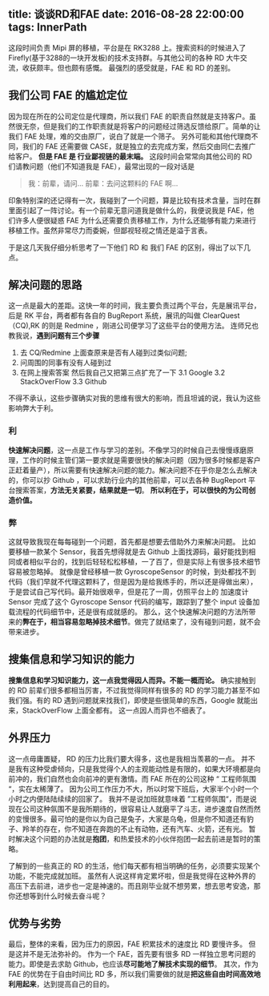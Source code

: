 title: 谈谈RD和FAE
date: 2016-08-28 22:00:00
tags: InnerPath
---

这段时间负责 Mipi 屏的移植，平台是在 RK3288 上。搜索资料的时候进入了 Firefly(基于3288的一块开发板)的技术支持群。与其他公司的各种 RD 大牛交流，收获颇丰。但也颇有感慨。
最强烈的感受就是，FAE 和 RD 的差别。

## 我们公司 FAE 的尴尬定位
因为现在所在的公司定位是代理商，所以我们 FAE 的职责自然就是支持客户。虽然很无奈，但是我们的工作职责就是将客户的问题经过筛选反馈给原厂。简单的让我们 FAE 处理，难的交由原厂，说白了就是一个筛子。
另外可能和其他代理商不同，我们的 FAE 还需要做 CASE，就是独立的去完成方案，然后交由同仁去推广给客户。
**但是 FAE 是 行业鄙视链的最末端。**
这段时间会常常向其他公司的 RD 们请教问题（他们不知道我是 FAE），最常出现的一段对话是
> 我：前辈，请问...
> 前辈：去问这颗料的 FAE 啊...

印象特别深的还记得有一次，我碰到了一个问题，算是比较有技术含量，当时在群里面引起了一阵讨论。有一个前辈无意问道我是做什么的，我便说我是 FAE，他们许多人便很疑惑 FAE 为什么还需要负责移植工作，为什么还能够有能力来进行移植工作。虽然非常尽力而委婉，但鄙视轻视之情还是溢于言表。

于是这几天我仔细分析思考了一下他们 RD 和 我们 FAE 的区别，得出了以下几点。

## 解决问题的思路
这一点是最大的差距。这快一年的时间，我主要负责过两个平台，先是展讯平台，后是 RK 平台，两者都有各自的 BugReport 系统，展讯的叫做 ClearQuest（CQ),RK 的则是 Redmine ，刚进公司便学习了这些平台的使用方法。
连师兄也教我说，**遇到问题有三个步骤**
1. 去 CQ/Redmine 上面查原来是否有人碰到过类似问题; 
2. 问周围的同事有没有人碰到过
3. 在网上搜索答案
然后我自己又把第三点扩充了一下
3.1 Google
3.2 StackOverFlow
3.3 Github

不得不承认，这些步骤确实对我的思维有很大的影响，而且坦诚的说，我认为这些影响弊大于利。
### 利
**快速解决问题**，这一点是工作与学习的差别。不像学习的时候自己去慢慢琢磨原理，工作的时候主管们第一要求就是需要很快的解决问题（因为很多时候都是客户正赶着量产），所以需要有快速解决问题的能力。解决问题不在乎你是怎么去解决的，你可以抄 Github ，可以求助行业内的其他前辈，可以去各种 BugReport 平台搜索答案，**方法无关紧要，结果就是一切**。
**所以利在于，可以很快的为公司创造价值。**
### 弊
这就导致我现在每每碰到一个问题，首先都是想要去借助外力来解决问题。
比如要移植一款某个 Sensor，我首先想得就是去 Github 上面找源码，最好能找到相同或者相似平台的，找到后轻轻松松移植，一了百了，但是实际上有很多技术细节容易被忽略掉。
就像是曾经移植一款 GyroscopeSensor 的时候，到处都找不到代码（我们早就不代理这颗料了，但是因为是给我练手的，所以还是得做出来），于是尝试自己写代码。最开始很艰辛，但是花了一周，仿照平台上的 加速度计 Sensor 完成了这个 Gyroscope  Sensor 代码的编写，跟踪到了整个 input 设备加载流程的代码细节中，还是很有成就感的。
那么，这个快速解决问题的方法所带来的**弊在于，相当容易忽略掉技术细节**。做完了就结束了，没有碰到问题，就不会带来进步。

## 搜集信息和学习知识的能力
**搜集信息和学习知识能力，这一点我觉得因人而异。不能一概而论。**
确实接触到的 RD 前辈们很多都相当厉害，不过我觉得同样有很多的 RD 的学习能力甚至不如我们强。有的 RD 遇到问题就来找我们，即使是些很简单的东西，Google 就能出来，StackOverFlow 上面全都有。
这一点因人而异也不细表了。

## 外界压力
这一点毋庸置疑， RD 的压力比我们要大得多，这也是我相当羡慕的一点。
并不是我有这种受虐倾向，只是我觉得个人的主观能动性是有限的，如果大环境都是向前冲的，我们自然也会向前冲的更有激情。而 FAE 所在的公司这种 “ 工程师氛围 “，实在太稀薄了。
因为公司工作压力不大，所以时常下班后，大家半个小时一个小时之内便陆陆续续的回家了。
我并不是说加班就意味着 ”工程师氛围“，而是说现在公司这种氛围不是我所期待的，很容易让人就磨平了斗志，进步速度自然而然的变慢很多。最可怕的是你以为自己是兔子，大家是乌龟，但是你不知道还有豹子、羚羊的存在，你不知道在奔跑的不止有动物，还有汽车、火箭，还有光。
暂时解决这个问题的办法就是**抱团**，和热爱技术的小伙伴抱团一起去前进是暂时的策略。

了解到的一些真正的 RD 的生活，他们每天都有相当明确的任务，必须要实现某个功能，不能完成就加班。
虽然有人说这样肯定累坏啦，但是我觉得在这种外界的高压下去前进，进步也一定是神速的。而且刚毕业就不想劳累，想去思考安逸，那你还想等到什么时候去奋斗呢？

## 优势与劣势
最后，整体的来看，因为压力的原因，FAE 积累技术的速度比 RD 要慢许多。
但是这并不是无法弥补的。
作为一个 FAE，首先要有很多 RD 一样独立思考问题的能力。即使是去求助 Github，也应该**尽可能地了解技术实现的细节**。
其次，作为 FAE 的优势在于自由时间比 RD 多，所以我们需要做的就是**把这些自由时间高效地利用起来**，达到提高自己的目的。
